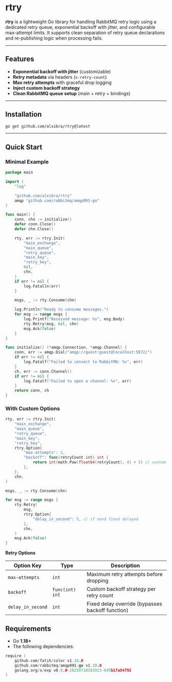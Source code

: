 # rtry

**rtry** is a lightweight Go library for handling RabbitMQ retry logic using a dedicated retry queue, exponential backoff with jitter, and configurable max-attempt limits. It supports clean separation of retry queue declarations and re-publishing logic when processing fails.

---

##  Features

-  **Exponential backoff with jitter** (customizable)
-  **Retry metadata** via headers (`x-retry-count`)
-  **Max retry attempts** with graceful drop logging
-  **Inject custom backoff strategy**
-  **Clean RabbitMQ queue setup** (main + retry + bindings)

---

##  Installation

```bash
go get github.com/alxibra/rtry@latest
```

---

## Quick Start

### Minimal Example

```go
package main

import (
	"log"

	"github.com/alxibra/rtry"
	amqp "github.com/rabbitmq/amqp091-go"
)

func main() {
	conn, chn := initialize()
	defer conn.Close()
	defer chn.Close()

	rty, err := rtry.Init(
		"main_exchange",
		"main_queue",
		"retry_queue",
		"main_key",
		"retry_key",
		nil,
		chn,
	)
	if err != nil {
		log.Fatalln(err)
	}

	msgs, _ := rty.Consume(chn)

	log.Println("Ready to consume messages.")
	for msg := range msgs {
		log.Printf("Received message: %s", msg.Body)
		rty.Retry(msg, nil, chn)
		msg.Ack(false)
	}
}

func initialize() (*amqp.Connection, *amqp.Channel) {
	conn, err := amqp.Dial("amqp://guest:guest@localhost:5672/")
	if err != nil {
		log.Fatalf("Failed to connect to RabbitMQ: %v", err)
	}
	ch, err := conn.Channel()
	if err != nil {
		log.Fatalf("Failed to open a channel: %v", err)
	}
	return conn, ch
}
```

### With Custom Options

```go
rty, err := rtry.Init(
	"main_exchange",
	"main_queue",
	"retry_queue",
	"main_key",
	"retry_key",
	rtry.Option{
		"max-attempts": 3,
		"backoff": func(retryCount int) int {
			return int(math.Pow(float64(retryCount), 4) + 5) // custom exponential backoff function
		},
	},
	chn,
)

msgs, _ := rty.Consume(chn)

for msg := range msgs {
	rty.Retry(
		msg,
		rtry.Option{
			"delay_in_second": 5, // if need fixed delayed 
		},
		chn,
	)
	msg.Ack(false)
}
```

**Retry Options**


| Option Key        | Type             | Description                                      |
|-------------------|------------------|--------------------------------------------------|
| `max-attempts`    | `int`            | Maximum retry attempts before dropping           |
| `backoff`         | `func(int) int`  | Custom backoff strategy per retry count          |
| `delay_in_second` | `int`            | Fixed delay override (bypasses backoff function) |

##  Requirements

- Go **1.18+**
- The following dependencies:

```go
require (
    github.com/fatih/color v1.18.0
    github.com/rabbitmq/amqp091-go v1.10.0
    golang.org/x/exp v0.0.0-20250718183923-645b1fa84792
)
